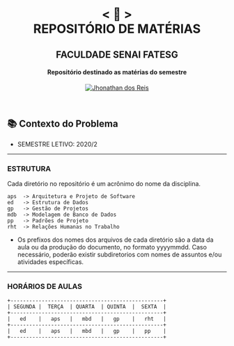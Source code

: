 <h1 align="center">
    < 📜 > <br>
REPOSITÓRIO DE MATÉRIAS
</h1>
    <h2 align="center">
    FACULDADE SENAI FATESG
    </h2>
<h4 align="center">
Repositório destinado as matérias do semestre
</h4>

<p align="center">
  <a href="https://github.com/jhonathandosreis">
    <img alt="Jhonathan dos Reis" src="https://img.shields.io/badge/Jhonathan dos Reis-P.I-blue">
  </a>
</p>
<br>

## 📚 Contexto do Problema

- SEMESTRE LETIVO: 2020/2

---

### ESTRUTURA

Cada diretório no repositório é um acrônimo do nome da disciplina.
```
aps  -> Arquitetura e Projeto de Software
ed   -> Estrutura de Dados
gp   -> Gestão de Projetos
mdb  -> Modelagem de Banco de Dados
pp   -> Padrões de Projeto
rht  -> Relações Humanas no Trabalho
```
- Os prefixos dos nomes dos arquivos de cada diretório são a data da aula ou da produção do documento, no formato yyyymmdd. Caso necessário, poderão existir subdiretorios com nomes de assuntos e/ou atividades específicas. 

---
### HORÁRIOS DE AULAS

```
+-------------------------------------------------+
| SEGUNDA |  TERÇA  | QUARTA  | QUINTA  |  SEXTA  |
+-------------------------------------------------+
|   ed    |   aps   |   mbd   |   gp    |   rht   |
+-------------------------------------------------+
|   ed    |   aps   |   mbd   |   gp    |   pp    |
+-------------------------------------------------+
```
